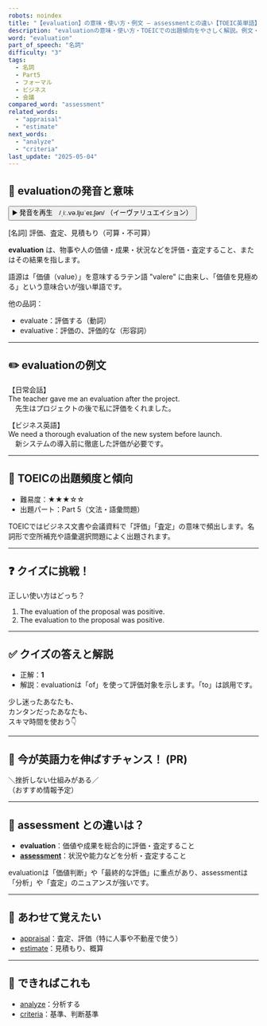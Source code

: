 ```yaml
---
robots: noindex
title: "【evaluation】の意味・使い方・例文 ― assessmentとの違い【TOEIC英単語】"
description: "evaluationの意味・使い方・TOEICでの出題傾向をやさしく解説。例文・クイズ付きでassessmentとの違いもわかりやすく学べます。"
word: "evaluation"
part_of_speech: "名詞"
difficulty: "3"
tags:
  - 名詞
  - Part5
  - フォーマル
  - ビジネス
  - 会議
compared_word: "assessment"
related_words:
  - "appraisal"
  - "estimate"
next_words:
  - "analyze"
  - "criteria"
last_update: "2025-05-04"
---
```


## 🔰 evaluationの発音と意味

<button class="play-audio" onclick="playTTS('evaluation')">
  <span class="play-audio-main">
    ▶️ 発音を再生　/ˌiː.və.ljuˈeɪ.ʃən/
  </span>
  <span class="play-audio-sub">
    （イーヴァリュエイション）
  </span>
</button>

[名詞] 評価、査定、見積もり（可算・不可算）

**evaluation** は、物事や人の価値・成果・状況などを評価・査定すること、またはその結果を指します。

語源は「価値（value）」を意味するラテン語 "valere" に由来し、「価値を見極める」という意味合いが強い単語です。

他の品詞：  
- evaluate：評価する（動詞）
- evaluative：評価の、評価的な（形容詞）

---

## ✏️ evaluationの例文

【日常会話】  
The teacher gave me an evaluation after the project.  
　先生はプロジェクトの後で私に評価をくれました。

【ビジネス英語】  
We need a thorough evaluation of the new system before launch.  
　新システムの導入前に徹底した評価が必要です。

---

## 🎯 TOEICの出題頻度と傾向

- 難易度：★★★☆☆
- 出題パート：Part 5（文法・語彙問題）

TOEICではビジネス文書や会議資料で「評価」「査定」の意味で頻出します。名詞形で空所補充や語彙選択問題によく出題されます。

---

## ❓ クイズに挑戦！

正しい使い方はどっち？

1. The evaluation of the proposal was positive.  
2. The evaluation to the proposal was positive.

---

## ✅ クイズの答えと解説

- 正解：**1**
- 解説：evaluationは「of」を使って評価対象を示します。「to」は誤用です。

少し迷ったあなたも、  
カンタンだったあなたも、  
スキマ時間を使おう👇️

---

## 🚀 今が英語力を伸ばすチャンス！ (PR)

<div class="info-center">
＼挫折しない仕組みがある／<br>  
（おすすめ情報予定）
</div>

---

## 🤔  assessment との違いは？

- **evaluation**：価値や成果を総合的に評価・査定すること
- **[assessment](/word/assessment)**：状況や能力などを分析・査定すること

evaluationは「価値判断」や「最終的な評価」に重点があり、assessmentは「分析」や「査定」のニュアンスが強いです。

---

## 🧩 あわせて覚えたい

- [appraisal](/word/appraisal)：査定、評価（特に人事や不動産で使う）
- [estimate](/word/estimate)：見積もり、概算

---

## 📖 できればこれも

- [analyze](/word/analyze)：分析する
- [criteria](/word/criteria)：基準、判断基準

<!-- cvid: aid17_bid35 -->
